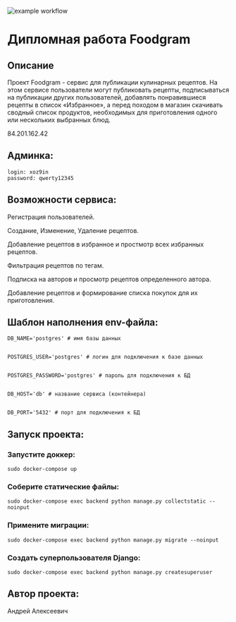 ![example workflow](https://github.com/DiSKa4/foodgram-project-react/actions/workflows/main.yml/badge.svg)

# Дипломная работа Foodgram

## Описание
Проект Foodgram - сервис для публикации кулинарных рецептов.
На этом сервисе пользователи могут публиковать рецепты, подписываться на публикации других пользователей, добавлять понравившиеся рецепты в список «Избранное», а перед походом в магазин скачивать сводный список продуктов, необходимых для приготовления одного или нескольких выбранных блюд.

84.201.162.42


## Админка:

    login: xoz9in
    password: qwerty12345

## Возможности сервиса:

   Регистрация пользователей.
   
   Создание, Изменение, Удаление рецептов.
   
   Добавление рецептов в избранное и простмотр всех избранных рецептов.
    
   Фильтрация рецептов по тегам.
   
   Подписка на авторов и просмотр рецептов определенного автора.
   
   Добавление рецептов и формирование списка покупок для их приготовления.

## Шаблон наполнения env-файла:

    DB_NAME='postgres' # имя базы данных


    POSTGRES_USER='postgres' # логин для подключения к базе данных


    POSTGRES_PASSWORD='postgres' # пароль для подключения к БД


    DB_HOST='db' # название сервиса (контейнера)


    DB_PORT='5432' # порт для подключения к БД


## Запуск проекта:

### Запустите доккер:

    sudo docker-compose up


### Соберите статические файлы:

    sudo docker-compose exec backend python manage.py collectstatic --noinput

### Примените миграции:

    sudo docker-compose exec backend python manage.py migrate --noinput

### Создать суперпользователя Django:

    sudo docker-compose exec backend python manage.py createsuperuser



## Автор проекта:
Андрей Алексеевич
